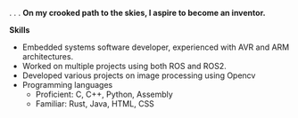 .
.
.
**On my crooked path to the skies, I aspire to become an inventor.**


**Skills**
- Embedded systems software developer, experienced with AVR and ARM architectures.
- Worked on multiple projects using both ROS and ROS2.
- Developed various projects on image processing using Opencv
- Programming languages
    - Proficient: C, C++, Python, Assembly
    - Familiar: Rust, Java, HTML, CSS
